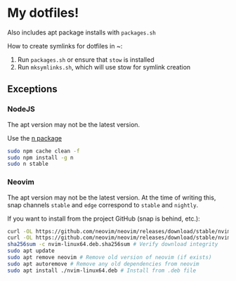 # My dotfiles!

Also includes apt package installs with `packages.sh`

How to create symlinks for dotfiles in ~:

1. Run `packages.sh` or ensure that `stow` is installed
2. Run `mksymlinks.sh`, which will use stow for symlink creation

## Exceptions

### NodeJS

The apt version may not be the latest version.

Use the [n package](https://www.npmjs.com/package/n)

```bash
sudo npm cache clean -f
sudo npm install -g n
sudo n stable
```

### Neovim

The apt version may not be the latest version.
At the time of writing this, snap channels `stable` and `edge` correspond to `stable` and `nightly`.

If you want to install from the project GitHub (snap is behind, etc.):

```bash
curl -OL https://github.com/neovim/neovim/releases/download/stable/nvim-linux64.deb # Downloads latest stable version into CWD
curl -OL https://github.com/neovim/neovim/releases/download/stable/nvim-linux64.deb.sha256sum # Downloads corresponding SHA256
sha256sum -c nvim-linux64.deb.sha256sum # Verify download integrity
sudo apt update
sudo apt remove neovim # Remove old version of neovim (if exists)
sudo apt autoremove # Remove any old dependencies from neovim
sudo apt install ./nvim-linux64.deb # Install from .deb file
```
